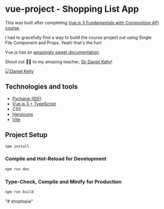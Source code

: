 # vue-project - Shopping List App

This was built after completing [Vue.js 3 Fundamentals with Composition API course](https://vueschool.io/courses/vue-js-fundamentals-with-the-composition-api).

I had to gracefully find a way to build the course project out using Single File Component and Props. Yeah! that's the fun!

Vue.js has an [amazingly sweet documentation](https://vuejs.org/).

Shout out 🥳🥳 to my amazing teacher, [Sir Daniel Kelly](https://twitter.com/danielkelly_io)!

[![Daniel Kelly](https://res.cloudinary.com/enthusiasm/image/upload/v1675173679/my%20amazing%20teacher/Daniel_Kelly_skcomj.jpg "My amazing teacher.")](https://twitter.com/danielkelly_io)

## Technologies and tools

- [Pycharm (IDE)](https://www.jetbrains.com/pycharm/download/)
- [Vue.js 3 + TypeScript](https://vuejs.org/guide/typescript/overview.html)
- CSS
- [Heroicons](https://heroicons.com/)
- [Vite](https://vitejs.dev/)


## Project Setup

```sh
npm install
```

### Compile and Hot-Reload for Development

```sh
npm run dev
```

### Type-Check, Compile and Minify for Production

```sh
npm run build
```
"# shoptopia" 

